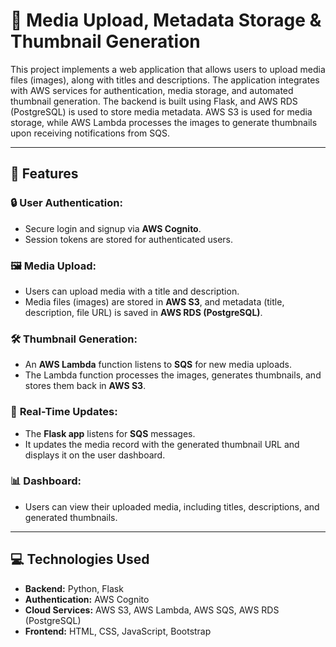 # 🎥 **Media Upload, Metadata Storage & Thumbnail Generation**

This project implements a web application that allows users to upload media files (images), along with titles and descriptions. The application integrates with AWS services for authentication, media storage, and automated thumbnail generation. The backend is built using Flask, and AWS RDS (PostgreSQL) is used to store media metadata. AWS S3 is used for media storage, while AWS Lambda processes the images to generate thumbnails upon receiving notifications from SQS.

----------

## 🚀 **Features**

### 🔒 **User Authentication:**

-   Secure login and signup via **AWS Cognito**.
-   Session tokens are stored for authenticated users.

### 🖼️ **Media Upload:**

-   Users can upload media with a title and description.
-   Media files (images) are stored in **AWS S3**, and metadata (title, description, file URL) is saved in **AWS RDS (PostgreSQL)**.

### 🛠️ **Thumbnail Generation:**

-   An **AWS Lambda** function listens to **SQS** for new media uploads.
-   The Lambda function processes the images, generates thumbnails, and stores them back in **AWS S3**.

### 🔄 **Real-Time Updates:**

-   The **Flask app** listens for **SQS** messages.
-   It updates the media record with the generated thumbnail URL and displays it on the user dashboard.

### 📊 **Dashboard:**

-   Users can view their uploaded media, including titles, descriptions, and generated thumbnails.

----------

## 💻 **Technologies Used**

-   **Backend:** Python, Flask
-   **Authentication:** AWS Cognito
-   **Cloud Services:** AWS S3, AWS Lambda, AWS SQS, AWS RDS (PostgreSQL)
-   **Frontend:** HTML, CSS, JavaScript, Bootstrap